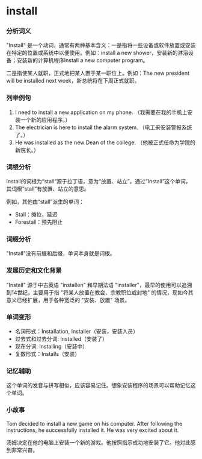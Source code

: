 # install

### 分析词义

  

"Install" 是一个动词，通常有两种基本含义：一是指将一些设备或软件放置或安装在特定的位置或系统中以便使用。例如：install a new shower，安装新的淋浴设备；安装新的计算机程序Install a new computer program。

  

二是指使某人就职，正式地把某人置于某一职位上。例如：The new president will be installed next week，新总统将在下周正式就职。

  

### 列举例句

  

1.  I need to install a new application on my phone. （我需要在我的手机上安装一个新的应用程序。）
2.  The electrician is here to install the alarm system. （电工来安装警报系统了。）
3.  He was installed as the new Dean of the college. （他被正式任命为学院的新院长。）

  

### 词根分析

  

Install的词根为“stall”源于拉丁语，意为“放置、站立”。通过“Install”这个单词，其词根“stall”有放置、站立的意思。

  

例如，其他由“stall”派生的单词：

  

*   Stall：摊位，延迟
*   Forestall：预先阻止

  

### 词缀分析

  

"Install"没有前缀和后缀，单词本身就是词根。

  

### 发展历史和文化背景

  

"Install" 源于中古英语 "installen" 和早期法语 "installer"，最早的使用可以追溯到14世纪，主要用于指 "将某人放置在教会、宗教职位或封地" 的情况，现如今其意义已经扩展，用于各种宽泛的 "安装、放置" 场景。

  

### 单词变形

  

*   名词形式：Installation, Installer（安装，安装人员）
*   过去式和过去分词: Installed（安装了）
*   现在分词: Installing（安装中）
*   复数形式：Installs（安装）

  

### 记忆辅助

  

这个单词的发音与拼写相似，应该容易记住。想象安装程序的场景可以帮助记忆这个单词。

  

### 小故事

  

Tom decided to install a new game on his computer. After following the instructions, he successfully installed it. He was very excited about it.

  

汤姆决定在他的电脑上安装一个新的游戏。他按照指示成功地安装了它。他对此感到非常兴奋。
